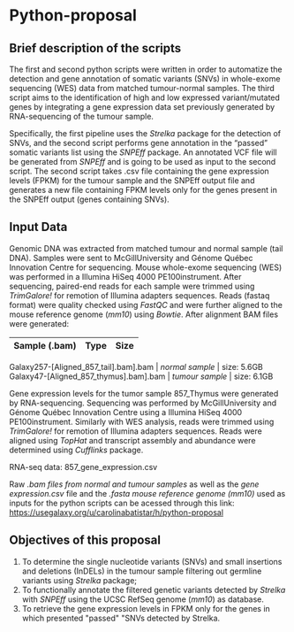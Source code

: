 # Python-proposal

## Brief description of the scripts

The first and second python scripts were written in order to automatize the detection and gene annotation of somatic variants (SNVs) in whole-exome sequencing (WES) data from matched tumour-normal samples. The third script aims to the identification of high and low expressed variant/mutated genes by integrating a gene expression data set previously generated by RNA-sequencing of the tumour sample. 

Specifically, the first pipeline uses the *Strelka* package for the detection of SNVs, and the second script performs gene annotation in the “passed” somatic variants list using the *SNPEff* package. An annotated VCF file will be generated from *SNPEff* and is going to be used as input to the second script. The second script takes .csv file containing the gene expression levels (FPKM) for the tumour sample and the SNPEff output file and generates a new file containing FPKM levels only for the genes present in the SNPEff output (genes containing SNVs).

## Input Data

Genomic DNA was extracted from matched tumour and normal sample (tail DNA). Samples were sent to McGillUniversity and Génome Québec Innovation Centre for sequencing. Mouse whole-exome sequencing (WES) was performed in a Illumina HiSeq 4000 PE100instrument. After sequencing, paired-end reads for each sample were trimmed using *TrimGalore!* for remotion of Illumina adapters sequences. Reads (fastaq format) were quality checked using *FastQC* and were further aligned to the mouse reference genome (*mm10*) using *Bowtie*. After alignment BAM files were generated:

  Sample (.bam) | Type | Size
  ---| --- | ---

  Galaxy257-[Aligned_857_tail].bam].bam  | *normal sample* | size: 5.6GB
  Galaxy47-[Aligned_857_thymus].bam].bam | *tumour sample* | size: 6.1GB

Gene expression levels for the tumor sample 857_Thymus were generated by RNA-sequencing. Sequencing was performed by McGillUniversity and Génome Québec Innovation Centre using a Illumina HiSeq 4000 PE100instrument. Similarly with WES analysis, reads were trimmed using *TrimGalore!* for remotion of Illumina adapters sequences. Reads were aligned using *TopHat* and transcript assembly and abundance were determined using *Cufflinks* package.

  RNA-seq data: 857_gene_expression.csv

Raw *.bam files from normal and tumour samples* as well as the *gene expression.csv* file and the *.fasta mouse reference genome (mm10)* used as inputs for the python scripts can be acessed through this link: https://usegalaxy.org/u/carolinabatistar/h/python-proposal

## Objectives of this proposal

1. To determine the single nucleotide variants (SNVs) and small insertions and deletions (InDELs) in the tumour sample filtering out germline variants using *Strelka* package;
2. To functionally annotate the filtered genetic variants detected by *Strelka* with *SNPEff*  using the UCSC RefSeq genome (*mm10*) as database.
3. To retrieve the gene expression levels in FPKM only for the genes in which presented "passed" "SNVs detected by Strelka. 
